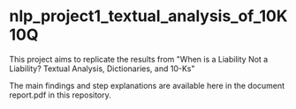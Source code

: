 # nlp_project1_textual_analysis_of_10K10Q
This project aims to replicate the results from "When is a Liability Not a Liability? Textual Analysis, Dictionaries, and 10-Ks"

The main findings and step explanations are available here in the document report.pdf in this repository.
